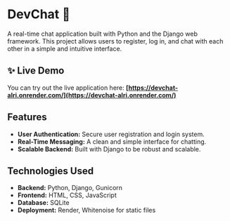 # DevChat 💬

A real-time chat application built with Python and the Django web framework. This project allows users to register, log in, and chat with each other in a simple and intuitive interface.

## ✨ Live Demo

You can try out the live application here: **[https://devchat-alri.onrender.com/](https://devchat-alri.onrender.com/)**

## Features

* **User Authentication:** Secure user registration and login system.
* **Real-Time Messaging:** A clean and simple interface for chatting.
* **Scalable Backend:** Built with Django to be robust and scalable.

## Technologies Used

* **Backend:** Python, Django, Gunicorn
* **Frontend:** HTML, CSS, JavaScript
* **Database:** SQLite
* **Deployment:** Render, Whitenoise for static files

<!--
## Acknowledgments 🙏

This project was created by following the excellent Django chat application tutorial by **[Moh Technology](https://www.youtube.com/@MohTechnology)** on YouTube.
-->
